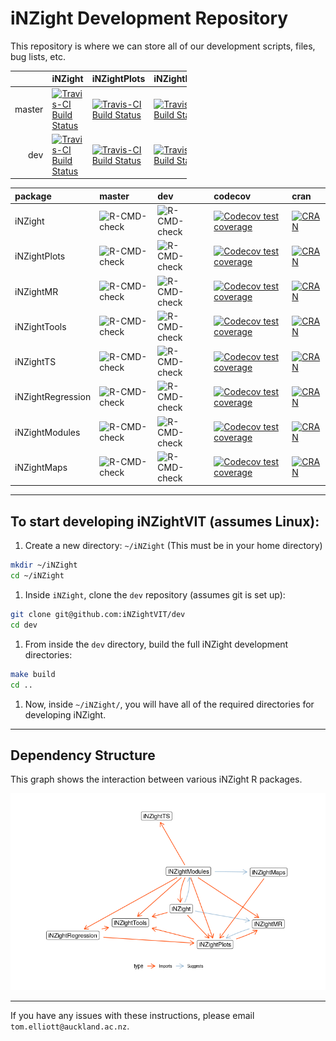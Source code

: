 
iNZight Development Repository
==============================

This repository is where we can store all of our development scripts, files, bug lists, etc.

<table style="width:56%;">
<colgroup>
<col width="5%" />
<col width="5%" />
<col width="5%" />
<col width="5%" />
<col width="5%" />
<col width="5%" />
<col width="5%" />
<col width="5%" />
<col width="5%" />
<col width="5%" />
</colgroup>
<thead>
<tr class="header">
<th align="right"></th>
<th align="left">iNZight</th>
<th align="left">iNZightPlots</th>
<th align="left">iNZightModules</th>
<th align="left">iNZightTS</th>
<th align="left">iNZightMR</th>
<th align="left">iNZightRegression</th>
<th align="left">iNZightMaps</th>
<th align="left">iNZightTools</th>
<th align="left">vit</th>
</tr>
</thead>
<tbody>
<tr class="odd">
<td align="right">master</td>
<td align="left"><a href="https://travis-ci.org/iNZightVIT/iNZight"><img src="https://travis-ci.org/iNZightVIT/iNZight.svg?branch=master" alt="Travis-CI Build Status" /></a></td>
<td align="left"><a href="https://travis-ci.org/iNZightVIT/iNZightPlots"><img src="https://travis-ci.org/iNZightVIT/iNZightPlots.svg?branch=master" alt="Travis-CI Build Status" /></a></td>
<td align="left"><a href="https://travis-ci.org/iNZightVIT/iNZightModules"><img src="https://travis-ci.org/iNZightVIT/iNZightModules.svg?branch=master" alt="Travis-CI Build Status" /></a></td>
<td align="left"><a href="https://travis-ci.org/iNZightVIT/iNZightTS"><img src="https://travis-ci.org/iNZightVIT/iNZightTS.svg?branch=master" alt="Travis-CI Build Status" /></a></td>
<td align="left"><a href="https://travis-ci.org/iNZightVIT/iNZightMR"><img src="https://travis-ci.org/iNZightVIT/iNZightMR.svg?branch=master" alt="Travis-CI Build Status" /></a></td>
<td align="left"><a href="https://travis-ci.org/iNZightVIT/iNZightRegression"><img src="https://travis-ci.org/iNZightVIT/iNZightRegression.svg?branch=master" alt="Travis-CI Build Status" /></a></td>
<td align="left"><a href="https://travis-ci.org/iNZightVIT/iNZightMaps"><img src="https://travis-ci.org/iNZightVIT/iNZightMaps.svg?branch=master" alt="Travis-CI Build Status" /></a></td>
<td align="left"><a href="https://travis-ci.org/iNZightVIT/iNZightTools"><img src="https://travis-ci.org/iNZightVIT/iNZightTools.svg?branch=master" alt="Travis-CI Build Status" /></a></td>
<td align="left"></td>
</tr>
<tr class="even">
<td align="right">dev</td>
<td align="left"><a href="https://travis-ci.org/iNZightVIT/iNZight"><img src="https://travis-ci.org/iNZightVIT/iNZight.svg?branch=dev" alt="Travis-CI Build Status" /></a></td>
<td align="left"><a href="https://travis-ci.org/iNZightVIT/iNZightPlots"><img src="https://travis-ci.org/iNZightVIT/iNZightPlots.svg?branch=dev" alt="Travis-CI Build Status" /></a></td>
<td align="left"><a href="https://travis-ci.org/iNZightVIT/iNZightModules"><img src="https://travis-ci.org/iNZightVIT/iNZightModules.svg?branch=dev" alt="Travis-CI Build Status" /></a></td>
<td align="left"><a href="https://travis-ci.org/iNZightVIT/iNZightTS"><img src="https://travis-ci.org/iNZightVIT/iNZightTS.svg?branch=dev" alt="Travis-CI Build Status" /></a></td>
<td align="left"><a href="https://travis-ci.org/iNZightVIT/iNZightMR"><img src="https://travis-ci.org/iNZightVIT/iNZightMR.svg?branch=dev" alt="Travis-CI Build Status" /></a></td>
<td align="left"><a href="https://travis-ci.org/iNZightVIT/iNZightRegression"><img src="https://travis-ci.org/iNZightVIT/iNZightRegression.svg?branch=dev" alt="Travis-CI Build Status" /></a></td>
<td align="left"><a href="https://travis-ci.org/iNZightVIT/iNZightMaps"><img src="https://travis-ci.org/iNZightVIT/iNZightMaps.svg?branch=dev" alt="Travis-CI Build Status" /></a></td>
<td align="left"><a href="https://travis-ci.org/iNZightVIT/iNZightTools"><img src="https://travis-ci.org/iNZightVIT/iNZightTools.svg?branch=dev" alt="Travis-CI Build Status" /></a></td>
<td align="left"></td>
</tr>
</tbody>
</table>

| package           | master                                                                                          | dev                                                                                                        | codecov                                                                                                                                                                        | cran                                                                                                                    |
|:------------------|:------------------------------------------------------------------------------------------------|:-----------------------------------------------------------------------------------------------------------|:-------------------------------------------------------------------------------------------------------------------------------------------------------------------------------|:------------------------------------------------------------------------------------------------------------------------|
| iNZight           | ![R-CMD-check](https://github.com/iNZightVIT/iNZight/workflows/R-CMD-check/badge.svg)           | ![R-CMD-check](https://github.com/iNZightVIT/iNZight/workflows/R-CMD-check/badge.svg?branch=dev)           | [![Codecov test coverage](https://codecov.io/gh/iNZightVIT/iNZight/branch/master/graph/badge.svg)](https://codecov.io/gh/iNZightVIT/iNZight?branch=master)                     | [![CRAN](https://www.r-pkg.org/badges/version/iNZight)](https://CRAN.R-project.org/package=iNZight)                     |
| iNZightPlots      | ![R-CMD-check](https://github.com/iNZightVIT/iNZightPlots/workflows/R-CMD-check/badge.svg)      | ![R-CMD-check](https://github.com/iNZightVIT/iNZightPlots/workflows/R-CMD-check/badge.svg?branch=dev)      | [![Codecov test coverage](https://codecov.io/gh/iNZightVIT/iNZightPlots/branch/master/graph/badge.svg)](https://codecov.io/gh/iNZightVIT/iNZightPlots?branch=master)           | [![CRAN](https://www.r-pkg.org/badges/version/iNZightPlots)](https://CRAN.R-project.org/package=iNZightPlots)           |
| iNZightMR         | ![R-CMD-check](https://github.com/iNZightVIT/iNZightMR/workflows/R-CMD-check/badge.svg)         | ![R-CMD-check](https://github.com/iNZightVIT/iNZightMR/workflows/R-CMD-check/badge.svg?branch=dev)         | [![Codecov test coverage](https://codecov.io/gh/iNZightVIT/iNZightMR/branch/master/graph/badge.svg)](https://codecov.io/gh/iNZightVIT/iNZightMR?branch=master)                 | [![CRAN](https://www.r-pkg.org/badges/version/iNZightMR)](https://CRAN.R-project.org/package=iNZightMR)                 |
| iNZightTools      | ![R-CMD-check](https://github.com/iNZightVIT/iNZightTools/workflows/R-CMD-check/badge.svg)      | ![R-CMD-check](https://github.com/iNZightVIT/iNZightTools/workflows/R-CMD-check/badge.svg?branch=dev)      | [![Codecov test coverage](https://codecov.io/gh/iNZightVIT/iNZightTools/branch/master/graph/badge.svg)](https://codecov.io/gh/iNZightVIT/iNZightTools?branch=master)           | [![CRAN](https://www.r-pkg.org/badges/version/iNZightTools)](https://CRAN.R-project.org/package=iNZightTools)           |
| iNZightTS         | ![R-CMD-check](https://github.com/iNZightVIT/iNZightTS/workflows/R-CMD-check/badge.svg)         | ![R-CMD-check](https://github.com/iNZightVIT/iNZightTS/workflows/R-CMD-check/badge.svg?branch=dev)         | [![Codecov test coverage](https://codecov.io/gh/iNZightVIT/iNZightTS/branch/master/graph/badge.svg)](https://codecov.io/gh/iNZightVIT/iNZightTS?branch=master)                 | [![CRAN](https://www.r-pkg.org/badges/version/iNZightTS)](https://CRAN.R-project.org/package=iNZightTS)                 |
| iNZightRegression | ![R-CMD-check](https://github.com/iNZightVIT/iNZightRegression/workflows/R-CMD-check/badge.svg) | ![R-CMD-check](https://github.com/iNZightVIT/iNZightRegression/workflows/R-CMD-check/badge.svg?branch=dev) | [![Codecov test coverage](https://codecov.io/gh/iNZightVIT/iNZightRegression/branch/master/graph/badge.svg)](https://codecov.io/gh/iNZightVIT/iNZightRegression?branch=master) | [![CRAN](https://www.r-pkg.org/badges/version/iNZightRegression)](https://CRAN.R-project.org/package=iNZightRegression) |
| iNZightModules    | ![R-CMD-check](https://github.com/iNZightVIT/iNZightModules/workflows/R-CMD-check/badge.svg)    | ![R-CMD-check](https://github.com/iNZightVIT/iNZightModules/workflows/R-CMD-check/badge.svg?branch=dev)    | [![Codecov test coverage](https://codecov.io/gh/iNZightVIT/iNZightModules/branch/master/graph/badge.svg)](https://codecov.io/gh/iNZightVIT/iNZightModules?branch=master)       | [![CRAN](https://www.r-pkg.org/badges/version/iNZightModules)](https://CRAN.R-project.org/package=iNZightModules)       |
| iNZightMaps       | ![R-CMD-check](https://github.com/iNZightVIT/iNZightMaps/workflows/R-CMD-check/badge.svg)       | ![R-CMD-check](https://github.com/iNZightVIT/iNZightMaps/workflows/R-CMD-check/badge.svg?branch=dev)       | [![Codecov test coverage](https://codecov.io/gh/iNZightVIT/iNZightMaps/branch/master/graph/badge.svg)](https://codecov.io/gh/iNZightVIT/iNZightMaps?branch=master)             | [![CRAN](https://www.r-pkg.org/badges/version/iNZightMaps)](https://CRAN.R-project.org/package=iNZightMaps)             |

------------------------------------------------------------------------

To start developing iNZightVIT (assumes Linux):
-----------------------------------------------

1.  Create a new directory: `~/iNZight` (This must be in your home directory)

``` bash
mkdir ~/iNZight
cd ~/iNZight
```

1.  Inside `iNZight`, clone the `dev` repository (assumes git is set up):

``` bash
git clone git@github.com:iNZightVIT/dev
cd dev
```

1.  From inside the `dev` directory, build the full iNZight development directories:

``` bash
make build
cd ..
```

1.  Now, inside `~/iNZight/`, you will have all of the required directories for developing iNZight.

------------------------------------------------------------------------

Dependency Structure
--------------------

This graph shows the interaction between various iNZight R packages.

![](README_files/figure-markdown_github/unnamed-chunk-5-1.png)

------------------------------------------------------------------------

If you have any issues with these instructions, please email `tom.elliott@auckland.ac.nz`.
